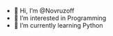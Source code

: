 - 👋 Hi, I’m @Novruzoff
- 👀 I’m interested in Programming
- 🌱 I’m currently learning Python

<!---
Novruzoff/Novruzoff is a ✨ special ✨ repository because its `README.md` (this file) appears on your GitHub profile.
You can click the Preview link to take a look at your changes.
--->
